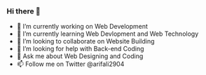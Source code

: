 ### Hi there 👋

- 🔭 I’m currently working on Web Development
- 🌱 I’m currently learning Web Devlopment and Web Technology
- 👯 I’m looking to collaborate on Website Building
- 🤔 I’m looking for help with Back-end Coding
- 💬 Ask me about Web Designing and Coding
- 📫 Follow me on Twitter @arifali2904
